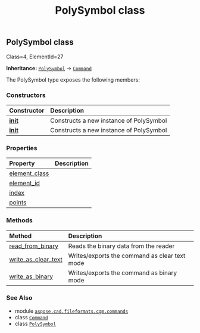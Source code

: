 ﻿---
title: PolySymbol class
second_title: Aspose.CAD for Python via .NET API References
description: 
type: docs
weight: 1420
url: /python-net/aspose.cad.fileformats.cgm.commands/polysymbol/
is_root: false
---

## PolySymbol class

Class=4, ElementId=27



**Inheritance:** [`PolySymbol`](/cad/python-net/aspose.cad.fileformats.cgm.commands/polysymbol) → 
[`Command`](/cad/python-net/aspose.cad.fileformats.cgm.commands/command)



The PolySymbol type exposes the following members:

### Constructors
| Constructor | Description |
| :- | :- |
| [__init__](/cad/python-net/aspose.cad.fileformats.cgm.commands/polysymbol/__init__/#aspose.cad.fileformats.cgm.CgmFile) | Constructs a new instance of PolySymbol |
| [__init__](/cad/python-net/aspose.cad.fileformats.cgm.commands/polysymbol/__init__/#aspose.cad.fileformats.cgm.CgmFile-int-list) | Constructs a new instance of PolySymbol |


### Properties
| Property | Description |
| :- | :- |
| [element_class](/cad/python-net/aspose.cad.fileformats.cgm.commands/polysymbol/element_class) |  |
| [element_id](/cad/python-net/aspose.cad.fileformats.cgm.commands/polysymbol/element_id) |  |
| [index](/cad/python-net/aspose.cad.fileformats.cgm.commands/polysymbol/index) |  |
| [points](/cad/python-net/aspose.cad.fileformats.cgm.commands/polysymbol/points) |  |


### Methods
| Method | Description |
| :- | :- |
| [read_from_binary](/cad/python-net/aspose.cad.fileformats.cgm.commands/polysymbol/read_from_binary/#aspose.cad.fileformats.cgm.IBinaryReader) | Reads the binary data from the reader |
| [write_as_clear_text](/cad/python-net/aspose.cad.fileformats.cgm.commands/polysymbol/write_as_clear_text/#aspose.cad.fileformats.cgm.IClearTextWriter) | Writes/exports the command as clear text mode |
| [write_as_binary](/cad/python-net/aspose.cad.fileformats.cgm.commands/polysymbol/write_as_binary/#aspose.cad.fileformats.cgm.IBinaryWriter) | Writes/exports the command as binary mode |



### See Also
* module [`aspose.cad.fileformats.cgm.commands`](..)
* class [`Command`](/cad/python-net/aspose.cad.fileformats.cgm.commands/command)
* class [`PolySymbol`](/cad/python-net/aspose.cad.fileformats.cgm.commands/polysymbol)
